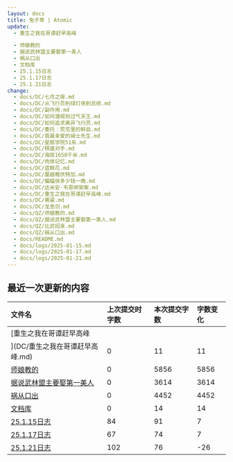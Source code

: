 ```yaml
---
layout: docs
title: 兔子草 | Atomic
update: 
  - 重生之我在哥谭赶早高峰

  - 师娘教的
  - 据说武林盟主要娶第一美人
  - 祸从口出
  - 文档库
  - 25.1.15日志
  - 25.1.17日志
  - 25.1.21日志
change:
  - docs/DC/七月之痒.md
  - docs/DC/从飞行员到绿灯侠到总统.md
  - docs/DC/副作用.md
  - docs/DC/如何潜规则过气天王.md
  - docs/DC/如何追求离异飞行员.md
  - docs/DC/委托：荒宅里的鲜血.md
  - docs/DC/我最亲爱的骑士先生.md
  - docs/DC/星舰学院51系.md
  - docs/DC/棋逢对手.md
  - docs/DC/海拔1658千米.md
  - docs/DC/肉体记忆.md
  - docs/DC/蓝鲸花.md
  - docs/DC/蔓越莓伏特加.md
  - docs/DC/蝙蝠侠多少钱一晚.md
  - docs/DC/达米安·韦恩绑架案.md
  - docs/DC/重生之我在哥谭赶早高峰.md
  - docs/DC/黄粱.md
  - docs/DC/龙息剑.md
  - docs/QZ/师娘教的.md
  - docs/QZ/据说武林盟主要娶第一美人.md
  - docs/QZ/比武招亲.md
  - docs/QZ/祸从口出.md
  - docs/README.md
  - docs/logs/2025-01-15.md
  - docs/logs/2025-01-17.md
  - docs/logs/2025-01-21.md
---
```


## 最近一次更新的内容

|文件名|上次提交时字数|本次提交字数|字数变化|
|:-|:-|:-|:-|
|[重生之我在哥谭赶早高峰
](DC/重生之我在哥谭赶早高峰.md)|0|11|11|
|[师娘教的](QZ/师娘教的.md)|0|5856|5856|
|[据说武林盟主要娶第一美人](QZ/据说武林盟主要娶第一美人.md)|0|3614|3614|
|[祸从口出](QZ/祸从口出.md)|0|4452|4452|
|[文档库](README.md)|0|14|14|
|[25.1.15日志](logs/2025-01-15.md)|84|91|7|
|[25.1.17日志](logs/2025-01-17.md)|67|74|7|
|[25.1.21日志](logs/2025-01-21.md)|102|76|-26|

